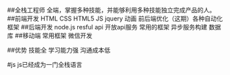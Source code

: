##全栈工程师
    全端，掌握多种技能，并能够利用多种技能独立完成产品的人。
##前端开发
    HTML CSS HTML5 JS jquery 动画 前后端优化（这期）各种自动化框架
##后端开发
    node.js resful api 开放api服务 常用的框架 异步服务构建 数据库
##移动端
    常用框架 微信开发

##优势
    技能全
    学习能力强
    沟通成本低

#js
    js已经成为一门全栈语言
